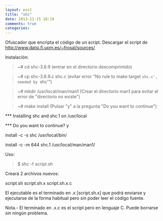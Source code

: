 ```yaml
---
layout: post
title: "shc"
date: 2013-12-15 18:19
comments: true
categories: 
---
```

Ofuscador que encripta el código de un script. Descargar el script de http://www.datsi.fi.upm.es/~frosal/sources/

Instalación:

>~# cd shc-3.8.9 (entrar en el directorio descomprimido)

>~# cp shc-3.8.9.c shc.c (evitar error "No rule to make target `shc.c', needed by `shc'")

>~# mkdir /usr/local/man/man1 (Crear el directorio man1 para evitar el error de "directorio no existe")

>~# make install (Pulsar "y" a la pregunta "Do you want to continue")

***	Installing shc and shc.1 on /usr/local

***	Do you want to continue? y

install -c -s shc /usr/local/bin/

install -c -m 644 shc.1 /usr/local/man/man1/

Uso:

>$ shc -f script.sh

Creará 2 archivos nuevos:

script.sh  script.sh.x  script.sh.x.c

El ejecutable es el terminado en .x [script.sh.x] que podrá enviarse y ejecutarse de la forma habitual pero sin poder leer el código fuente.

Nota.- El terminado en .x.c es el script pero en lenguaje C. Puede borrarse sin ningún problema.

